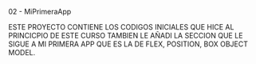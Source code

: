 02 - MiPrimeraApp 

ESTE PROYECTO CONTIENE LOS CODIGOS INICIALES QUE HICE AL PRINCICPIO DE ESTE CURSO TAMBIEN LE AÑADI LA SECCION QUE LE SIGUE A MI PRIMERA APP QUE ES LA DE FLEX, POSITION, BOX OBJECT MODEL.